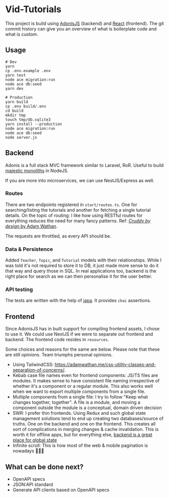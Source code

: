 # Vid-Tutorials

This project is build using [AdonisJS](https://adonisjs.com/) (backend) and [React](https://reactjs.org/) (frontend).
The git commit history can give you an overview of what is boilerplate code and what is custom.

## Usage

```shell
# Dev
yarn
cp .env.example .env
yarn test
node ace migration:run
node ace db:seed
yarn dev

# Production
yarn build
cp .env build/.env
cd build
mkdir tmp
touch tmp/db.sqlite3
yarn install --production
node ace migration:run
node ace db:seed
node server.js
```

## Backend

Adonis is a full stack MVC framework similar to Laravel, RoR. Useful to
build [majestic monoliths](https://m.signalvnoise.com/the-majestic-monolith/) in NodeJS.

If you are more into microservices, we can use NestJS/Express as well.

### Routes

There are two endpoints registered in `start/routes.ts`. One for searching/listing the tutorials and another for fetching a
single tutorial details. On the topic of routing: I like how using RESTful routes for everything reduces the need for
many fancy patterns. Ref: [_Cruddy by design_ by Adam Wathan](https://www.youtube.com/watch?v=MF0jFKvS4SI).

The requests are throttled, as every API should be.

### Data & Persistence

Added `Teacher`, `Topic`, and `Tutorial` models with their relationships. While I was told it's not required to store it
to DB, it just made more sense to do it that way and query those in SQL. In real applications too, backend is the right
place for search as we can then personalise it for the user better.

### API testing

The tests are written with the help of [japa](https://github.com/thetutlage/japa). It provides `chai` assertions.

## Frontend

Since AdonisJS has in built support for compiling frontend assets, I chose to use it. We could use NextJS if we were to
separate out frontend and backend. The frontend code resides in `resources`.

Some choices and reasons for the same are below. Please note that these are still _opinions_. Team triumphs personal
opinions.

- Using TailwindCSS: https://adamwathan.me/css-utility-classes-and-separation-of-concerns/.
- Kebab case file names even for frontend components: JS/TS files are modules. It makes sense to have consistent file
  naming irrespective of whether it's a component or a regular module. This also works well when we want to export
  multiple components from a single file.
- Multiple components from a single file: I try to follow "Keep what changes together, together". A file is a module,
  and moving a component outside the module is a conceptual, domain driven decision
- SWR: I prefer thin frontends. Using Redux and such global state management solutions tend to end up creating two
  databases/source of truths. One on the backend and one on the frontend. This creates all sort of complications in
  merging changes & cache invalidation. This is worth it for offline apps, but for everything
  else, [backend is a great place for global state](https://javascript.plainenglish.io/react-query-you-may-not-need-state-management-%EF%B8%8F-15de0837a569)
- Infinite scroll: This is how most of the web & mobile pagination is nowadays 🤷🏼‍♂️

## What can be done next?

- OpenAPI specs
- JSON:API standard
- Generate API clients based on OpenAPI specs
